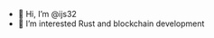 - 👋 Hi, I’m @ijs32
- 👀 I’m interested Rust and blockchain development 

<!---
ijs32/ijs32 is a ✨ special ✨ repository because its `README.md` (this file) appears on your GitHub profile.
You can click the Preview link to take a look at your changes.
--->

